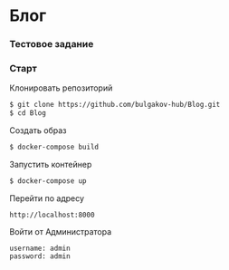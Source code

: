 # Блог
### Тестовое задание

### Старт

Клонировать репозиторий
```bash
$ git clone https://github.com/bulgakov-hub/Blog.git
$ cd Blog
```
Создать образ
```bash
$ docker-compose build
```
Запустить контейнер
```bash
$ docker-compose up
```
Перейти по адресу
```
http://localhost:8000
```
Войти от Администратора
```
username: admin
password: admin
```
